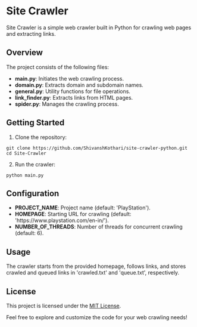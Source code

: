 
<h1>Site Crawler</h1>

<p>Site Crawler is a simple web crawler built in Python for crawling web pages and extracting links.</p>

<h2>Overview</h2>

<p>The project consists of the following files:</p>

<ul>
  <li><strong>main.py</strong>: Initiates the web crawling process.</li>
  <li><strong>domain.py</strong>: Extracts domain and subdomain names.</li>
  <li><strong>general.py</strong>: Utility functions for file operations.</li>
  <li><strong>link_finder.py</strong>: Extracts links from HTML pages.</li>
  <li><strong>spider.py</strong>: Manages the crawling process.</li>
</ul>

<h2>Getting Started</h2>

<ol>
  <li>Clone the repository:</li>
</ol>

<pre><code>git clone https://github.com/ShivanshKothari/site-crawler-python.git
cd Site-Crawler
</code></pre>

<ol start="2">
  <li>Run the crawler:</li>
</ol>

<pre><code>python main.py
</code></pre>

<h2>Configuration</h2>

<ul>
  <li><strong>PROJECT_NAME</strong>: Project name (default: 'PlayStation').</li>
  <li><strong>HOMEPAGE</strong>: Starting URL for crawling (default: 'https://www.playstation.com/en-in/').</li>
  <li><strong>NUMBER_OF_THREADS</strong>: Number of threads for concurrent crawling (default: 6).</li>
</ul>

<h2>Usage</h2>

<p>The crawler starts from the provided homepage, follows links, and stores crawled and queued links in 'crawled.txt' and 'queue.txt', respectively.</p>

<h2>License</h2>

<p>This project is licensed under the <a href="LICENSE">MIT License</a>.</p>

<p>Feel free to explore and customize the code for your web crawling needs!</p>
